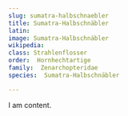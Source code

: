 ```yaml
---
slug: sumatra-halbschnaebler
title: Sumatra-Halbschnäbler
latin:
image: Sumatra-Halbschnäbler
wikipedia: 
class: Strahlenflosser
order:  Hornhechtartige
family:  Zenarchopteridae
species:  Sumatra-Halbschnäbler

---
```


I am content.

